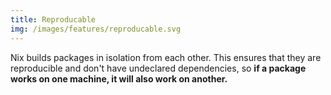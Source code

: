 ```yaml
---
title: Reproducable
img: /images/features/reproducable.svg
---
```


Nix builds packages in isolation from each other. This ensures that they are reproducible and don't have undeclared dependencies, so **if a package works on one machine, it will also work on another.**